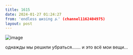 ```yaml
---
title: 1615
date: 2024-01-27 01:24:27
from: 'endless шизing ⍼' (channel1162404975)
layout: post
---
```


![image](photos/photo_242@27-01-2024_01-24-27.jpg)

однажды мы решили убраться....... и это всё мои вещи...
